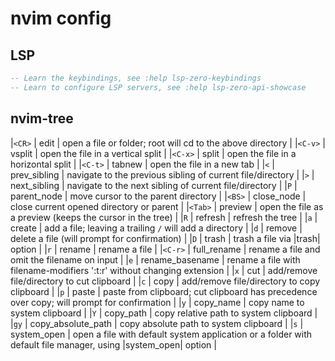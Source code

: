 # nvim config 
## LSP
```lua
-- Learn the keybindings, see :help lsp-zero-keybindings
-- Learn to configure LSP servers, see :help lsp-zero-api-showcase
```
## nvim-tree
|`<CR>`            | edit                | open a file or folder; root will cd to the above directory |
|`<C-v>`           | vsplit              | open the file in a vertical split |
|`<C-x>`           | split               | open the file in a horizontal split | 
|`<C-t>`           | tabnew              | open the file in a new tab |
|`<`               | prev_sibling        | navigate to the previous sibling of current file/directory |
|`>`               | next_sibling        | navigate to the next sibling of current file/directory |
|`P`               | parent_node         | move cursor to the parent directory |
|`<BS>`            | close_node          | close current opened directory or parent |
|`<Tab>`           | preview             | open the file as a preview (keeps the cursor in the tree) |
|`R`               | refresh             | refresh the tree |
|`a`               | create              | add a file; leaving a trailing `/` will add a directory |
|`d`               | remove              | delete a file (will prompt for confirmation) |
|`D`               | trash               | trash a file via |trash| option |
|`r`               | rename              | rename a file |
|`<C-r>`           | full_rename         | rename a file and omit the filename on input |
|`e`               | rename_basename     | rename a file with filename-modifiers ':t:r' without changing extension |
|`x`               | cut                 | add/remove file/directory to cut clipboard |
|`c`               | copy                | add/remove file/directory to copy clipboard |
|`p`               | paste               | paste from clipboard; cut clipboard has precedence over copy; will prompt for confirmation |
|`y`               | copy_name           | copy name to system clipboard |
|`Y`               | copy_path           | copy relative path to system clipboard |
|`gy`              | copy_absolute_path  | copy absolute path to system clipboard |
|`s`               | system_open         | open a file with default system application or a folder with default file manager, using |system_open| option |

